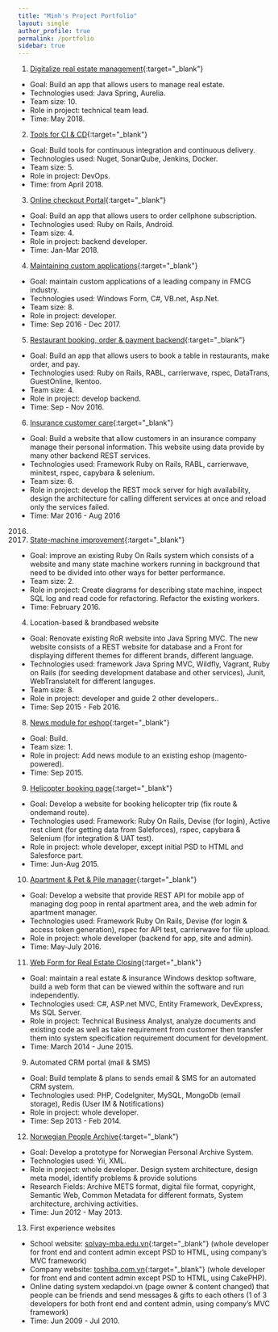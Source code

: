 ```yaml
---
title: "Minh's Project Portfolio"
layout: single
author_profile: true
permalink: /portfolio
sidebar: true
---
```

1.  [Digitalize real estate management](https://openwt.com/en/cases/increasing-efficiency-real-estate-through-360-customer-view){:target="_blank"}
* Goal: Build an app that allows users to manage real estate.
* Technologies used: Java Spring, Aurelia.
* Team size: 10.
* Role in project: technical team lead.
* Time: May 2018.
2.  [Tools for CI & CD](https://openwt.com/en/cases/winning-digital-age-devops){:target="_blank"}
* Goal: Build tools for continuous integration and continuous delivery.
* Technologies used: Nuget, SonarQube, Jenkins, Docker.
* Team size: 5.
* Role in project: DevOps.
* Time: from April 2018.
3.  [Online checkout Portal](https://openwt.com/en/cases/boosting-e-commerce-conversion-rates-streamlined-sales-funnel){:target="_blank"}
* Goal: Build an app that allows users to order cellphone subscription.
* Technologies used: Ruby on Rails, Android.
* Team size: 4.
* Role in project: backend developer.
* Time: Jan-Mar 2018.
4.  [Maintaining custom applications](https://openwt.com/en/cases/maintaining-aging-portfolio-over-100-custom-applications-without-impacting-users-satisfaction){:target="_blank"}
* Goal: maintain custom applications of a leading company in FMCG industry.
* Technologies used: Windows Form, C#, VB.net, Asp.Net.
* Team size: 8.
* Role in project: developer.
* Time: Sep 2016 - Dec 2017.
5.  [Restaurant booking, order & payment backend](https://openwt.com/en/cases/reinventing-hospitality-through-technology){:target="_blank"}
* Goal: Build an app that allows users to book a table in restaurants, make order, and pay.
* Technologies used: Ruby on Rails, RABL, carrierwave, rspec, DataTrans, GuestOnline, Ikentoo.
* Team size: 4.
* Role in project: develop backend.
* Time: Sep - Nov 2016.
6. [Insurance customer care](https://openwt.com/en/cases/fast-tracking-atupri-customer-portal-our-agile-methodology?language=en){:target="_blank"}
* Goal: Build a website that allow customers in an insurance company manage their personal information. This website using data provide by
many other backend REST services.
* Technologies used: Framework Ruby on Rails, RABL, carrierwave, minitest, rspec, capybara & selenium.
* Team size: 6.
* Role in project: develop the REST mock server for high availability, design the architecture for calling different services at once and reload only the services failed.
* Time: Mar 2016 - Aug 2016
2016.
7. [State-machine improvement](https://openwt.com/en/cases/building-fully-integrated-sales-process-switzerlands-leading-private-jet-broker){:target="_blank"}
* Goal: improve an existing Ruby On Rails system which consists of a website and many state machine workers running in background that need to be divided into other ways for better performance.
* Team size: 2.
* Role in project: Create diagrams for describing state machine, inspect SQL log and read code for refactoring. Refactor the existing workers.
* Time: February 2016.
4. Location-based & brandbased website
* Goal: Renovate existing RoR website into Java Spring MVC. The new website consists of a REST website for database and a Front for displaying different themes for different brands, different language.
* Technologies used: framework Java Spring MVC, Wildfly, Vagrant, Ruby on Rails (for seeding development database and other services), Junit, WebTranslateIt for different languges.
* Team size: 8.
* Role in project: developer and guide 2 other developers..
* Time: Sep 2015 - Feb 2016.
8. [News module for eshop](https://openwt.com/en/cases/launch-m-budgets-new-responsive-e-commerce-platform){:target="_blank"}
* Goal: Build.
* Team size: 1.
* Role in project: Add news module to an existing eshop (magento-powered).
* Time: Sep 2015.
9. [Helicopter booking page](https://openwt.com/en/cases/building-fully-integrated-sales-process-switzerlands-leading-private-jet-broker){:target="_blank"}
* Goal: Develop a website for booking helicopter trip (fix route & ondemand route).
* Technologies used: Framework: Ruby On Rails, Devise (for login), Active rest client (for getting data from Saleforces), rspec, capybara & Selenium (for integration & UAT test).
* Role in project: whole developer, except initial PSD to HTML and Salesforce part.
* Time: Jun-Aug 2015.
10. [Apartment & Pet & Pile manager](http://npr4dogs.com/){:target="_blank"}
* Goal: Develop a website that provide REST API for mobile app of managing dog poop in rental apartment area, and the web admin for apartment manager.
* Technologies used: Framework Ruby On Rails, Devise (for login & access token generation), rspec for API test, carrierwave for file upload.
* Role in project: whole developer (backend for app, site and admin).
* Time: May-July 2016.
11. [Web Form for Real Estate Closing](http://www.consumerfinance.gov/policy-compliance/guidance/implementation-guidance/tila-respa-disclosure-rule/){:target="_blank"}
* Goal: maintain a real estate & insurance Windows desktop software, build a web form that can be viewed within the software and run independently.
* Technologies used: C#, ASP.net MVC, Entity Framework, DevExpress, Ms SQL Server.
* Role in project: Technical Business Analyst, analyze documents and existing code as well as take requirement from customer then transfer them into system specification requirement document for development.
* Time: March 2014 - June 2015.
9. Automated CRM portal (mail & SMS)
* Goal: Build template & plans to sends email & SMS for an automated CRM system.
* Technologies used: PHP, CodeIgniter, MySQL, MongoDb (email storage), Redis (User IM & Notifications)
* Role in project: whole developer.
* Time: Sep 2013 - Feb 2014.
12. [Norwegian People Archive](http://abdallah.hiof.no/mediarkiv/prosjektbeskrivelse/mediearkiv.pdf){:target="_blank"}
* Goal: Develop a prototype for Norwegian Personal Archive System.
* Technologies used: Yii, XML.
* Role in project: whole developer. Design system architecture, design meta model, identify problems & provide solutions
* Research Fields: Archive METS format, digital file format, copyright, Semantic Web, Common Metadata for different formats, System architecture, archiving activities.
* Time: Jun 2012 - May 2013.
13. First experience websites
* School website: [solvay-mba.edu.vn](http://solvay-mba.edu.vn){:target="_blank"} (whole developer for front end and content admin except PSD to HTML, using company’s MVC framework)
* Company website: [toshiba.com.vn](http://toshiba.com.vn){:target="_blank"} (whole developer for front end and content admin except PSD to HTML, using CakePHP).
* Online dating system xedapdoi.vn (page owner & content changed) that people can be friends and send messages & gifts to each others (1 of 3 developers for both front end and content admin, using company’s MVC framework)
* Time: Jun 2009 - Jul 2010.
